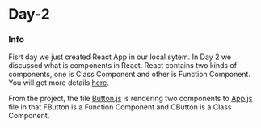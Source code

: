 # Day-2  

### Info  
 Fisrt day we just created React App in our local sytem. In Day 2 we discussed what is components in React. React contains two kinds of components, one is Class Component and other is Function Component. You will get more details [here](https://reactjs.org/docs/components-and-props.html).   
 
 From the project, the file [Button.js](https://github.com/arung86/reactjs-training/blob/day2/src/Button.js) is rendering two components to [App.js](https://github.com/arung86/reactjs-training/blob/day2/src/App.js) file in that FButton is a Function Component and CButton is a Class Component.

